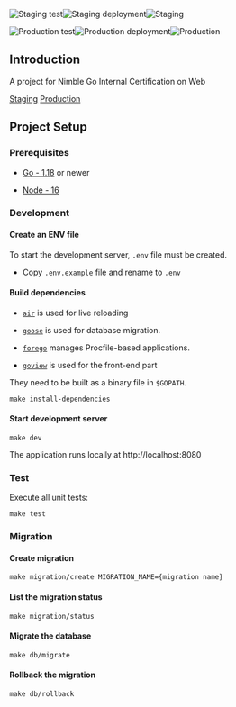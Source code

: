 ![Staging test](https://github.com/carryall/go-google-scraper-challenge/actions/workflows/test.yml/badge.svg?branch=develop)![Staging deployment](https://github.com/carryall/go-google-scraper-challenge/actions/workflows/deploy.yml/badge.svg?branch=develop)![Staging](https://pyheroku-badge.herokuapp.com/?app=google-scraper-staging&style=flat)

![Production test](https://github.com/carryall/go-google-scraper-challenge/actions/workflows/test.yml/badge.svg?branch=main)![Production deployment](https://github.com/carryall/go-google-scraper-challenge/actions/workflows/deploy.yml/badge.svg?branch=main)![Production](https://pyheroku-badge.herokuapp.com/?app=google-scraper-web&style=flat)

## Introduction

A project for Nimble Go Internal Certification on Web

[Staging](https://google-scraper-staging.herokuapp.com)
[Production](https://google-scraper-web.herokuapp.com)

## Project Setup

### Prerequisites

- [Go - 1.18](https://golang.org/doc/go1.18) or newer

- [Node - 16](https://nodejs.org/en/)

### Development

#### Create an ENV file

To start the development server, `.env` file must be created.

- Copy `.env.example` file and rename to `.env`

#### Build dependencies

- [`air`](https://github.com/cosmtrek/air) is used for live reloading

- [`goose`](https://github.com/pressly/goose) is used for database migration.

- [`forego`](https://github.com/ddollar/forego) manages Procfile-based applications.

- [`goview`](https://github.com/foolin/goview) is used for the front-end part

They need to be built as a binary file in `$GOPATH`.

```make
make install-dependencies
```

#### Start development server

```make
make dev
```

The application runs locally at http://localhost:8080

### Test

Execute all unit tests:

```make
make test
```

### Migration

#### Create migration

```make
make migration/create MIGRATION_NAME={migration name}
```

#### List the migration status

```make
make migration/status
```

#### Migrate the database

```make
make db/migrate
```

#### Rollback the migration

```make
make db/rollback
```
